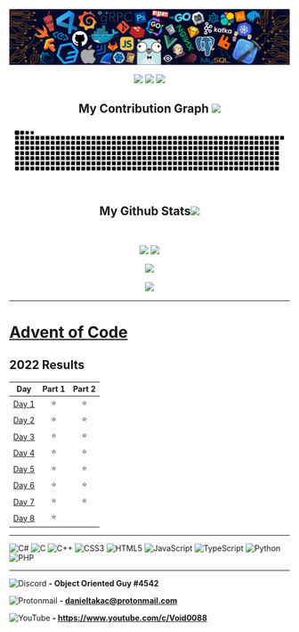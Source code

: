 <img src="https://github.com/DanielTakac/DanielTakac/blob/readme-rework/Images/header.png" />

<p align="center">
 <img src="https://badges.pufler.dev/visits/DanielTakac/DanielTakac"/> 
 <img src="https://badges.pufler.dev/repos/DanielTakac"/>
 <img src="https://badges.pufler.dev/commits/monthly/DanielTakac" />
</p>

<h2 align="center">
  My Contribution Graph <img src="https://media.giphy.com/media/xUA7aZeLE2e0P7Znz2/giphy.gif" width="50">
</h2>
<p align="center">
  <img src="https://github.com/DanielTakac/DanielTakac/blob/output/github-contribution-grid-snake.svg" alt="snake"></center>
</p>

<h2 align="center">
  My Github Stats<img src="https://media.giphy.com/media/VgCDAzcKvsR6OM0uWg/giphy.gif" width="50">
</h2>
 
<br>

<p align="center">
  <img src="https://github-readme-stats.vercel.app/api?username=DanielTakac&show_icons=true&theme=radical&line_height=27">
  <img src="https://github-readme-stats.vercel.app/api/top-langs/?username=DanielTakac&hide=ShaderLab,GLSL,HLSL,Objective-C%2B%2B,ASP.NET,Inno%20Setup,CMAKE&theme=radical">
</p>

<p align="center">
 <img src="https://github-readme-streak-stats.herokuapp.com/?user=DanielTakac&show_icons=true&locale=en&layout=compact&theme=radical&line_height=0" />
</p> 

<p align="center">
 <img src="https://activity-graph.herokuapp.com/graph?username=DanielTakac&theme=redical">
</p> 

<hr>

# [Advent of Code](https://adventofcode.com)

<!--- advent_readme_stars table --->
## 2022 Results

| Day | Part 1 | Part 2 |
| :---: | :---: | :---: |
| [Day 1](https://adventofcode.com/2022/day/1) | ⭐ | ⭐ |
| [Day 2](https://adventofcode.com/2022/day/2) | ⭐ | ⭐ |
| [Day 3](https://adventofcode.com/2022/day/3) | ⭐ | ⭐ |
| [Day 4](https://adventofcode.com/2022/day/4) | ⭐ | ⭐ |
| [Day 5](https://adventofcode.com/2022/day/5) | ⭐ | ⭐ |
| [Day 6](https://adventofcode.com/2022/day/6) | ⭐ | ⭐ |
| [Day 7](https://adventofcode.com/2022/day/7) | ⭐ | ⭐ |
| [Day 8](https://adventofcode.com/2022/day/8) | ⭐ |   |
<!--- advent_readme_stars table --->

<hr>

<!--### Languages I use:-->

![C#](https://img.shields.io/badge/c%23-%23239120.svg?style=for-the-badge&logo=c-sharp&logoColor=white)
![C](https://img.shields.io/badge/c-%2300599C.svg?style=for-the-badge&logo=c&logoColor=white)
![C++](https://img.shields.io/badge/c++-%2300599C.svg?style=for-the-badge&logo=c%2B%2B&logoColor=white)
![CSS3](https://img.shields.io/badge/css3-%231572B6.svg?style=for-the-badge&logo=css3&logoColor=white)
![HTML5](https://img.shields.io/badge/html5-%23E34F26.svg?style=for-the-badge&logo=html5&logoColor=white)
![JavaScript](https://img.shields.io/badge/javascript-%23323330.svg?style=for-the-badge&logo=javascript&logoColor=%23F7DF1E)
![TypeScript](https://img.shields.io/badge/typescript-%23007ACC.svg?style=for-the-badge&logo=typescript&logoColor=white)
![Python](https://img.shields.io/badge/python-3670A0?style=for-the-badge&logo=python&logoColor=ffdd54)
![PHP](https://img.shields.io/badge/php-%23777BB4.svg?style=for-the-badge&logo=php&logoColor=white)

<hr>

<!--
### Stuff I use:

![Visual Studio](https://img.shields.io/badge/Visual%20Studio-5C2D91.svg?style=for-the-badge&logo=visual-studio&logoColor=white)
![Visual Studio Code](https://img.shields.io/badge/Visual%20Studio%20Code-0078d7.svg?style=for-the-badge&logo=visual-studio-code&logoColor=white)
![Linux](https://img.shields.io/badge/Linux-FCC624?style=for-the-badge&logo=linux&logoColor=black)
![Manjaro](https://img.shields.io/badge/Manjaro-35BF5C?style=for-the-badge&logo=Manjaro&logoColor=white)
![Arduino](https://img.shields.io/badge/-Arduino-00979D?style=for-the-badge&logo=Arduino&logoColor=white)
![Raspberry Pi](https://img.shields.io/badge/-RaspberryPi-C51A4A?style=for-the-badge&logo=Raspberry-Pi)
![Git](https://img.shields.io/badge/git-%23F05033.svg?style=for-the-badge&logo=git&logoColor=white)
![GitHub](https://img.shields.io/badge/github-%23121011.svg?style=for-the-badge&logo=github&logoColor=white)
![Unity](https://img.shields.io/badge/unity-%23000000.svg?style=for-the-badge&logo=unity&logoColor=white)
-->

<!-- ### Socials: -->

![Discord](https://img.shields.io/badge/Discord-%237289DA.svg?style=for-the-badge&logo=discord&logoColor=white)
 **\- Object Oriented Guy #4542**
<br>

![Protonmail](https://img.shields.io/badge/ProtonMail-8B89CC?style=for-the-badge&logo=protonmail&logoColor=white)
**\- danieltakac@protonmail.com**
<br>

![YouTube](https://img.shields.io/badge/Youtube-%23FF0000.svg?style=for-the-badge&logo=YouTube&logoColor=white)
**\- https://www.youtube.com/c/Void0088**
<br>

